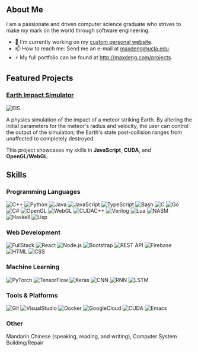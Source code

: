 ## About Me

I am a passionate and driven computer science graduate who strives to make my mark on the world through software engineering.

- 🔭 I'm currently working on my [custom personal website](http://maxdeng.com/).
- 📫 How to reach me: Send me an e-mail at maxdeng@ucla.edu.
- ⚡ My full portfolio can be found at http://maxdeng.com/projects.

## Featured Projects

### [Earth Impact Simulator](http://maxdeng.com/projects/earth-impact-simulator)

![EIS](assets/eis_demo.gif)

A physics simulation of the impact of a meteor striking Earth. By altering the initial parameters for the meteor's radius and velocity, the user can control the output of the simulation; the Earth's state post-collision ranges from unaffected to completely destroyed.

This project showcases my skills in **JavaScript**, **CUDA**, and **OpenGL/WebGL**.

## Skills
### Programming Languages
![C++](https://img.shields.io/badge/C%2B%2B-00599C?style=for-the-badge&logo=c%2B%2B&logoColor=white)
![Python](https://img.shields.io/badge/Python-FFD43B?style=for-the-badge&logo=python&logoColor=blue)
![Java](https://img.shields.io/badge/Java-323330?style=for-the-badge)
![JavaScript](https://img.shields.io/badge/JavaScript-323330?style=for-the-badge&logo=javascript&logoColor=F7DF1E)
![TypeScript](https://img.shields.io/badge/TypeScript-007ACC?style=for-the-badge&logo=typescript&logoColor=white)
![Bash](https://img.shields.io/badge/GNU%20Bash-4EAA25?style=for-the-badge&logo=GNU%20Bash&logoColor=white)
![C](https://img.shields.io/badge/C-00599C?style=for-the-badge&logo=c&logoColor=white)
![Go](https://img.shields.io/badge/Go-00ADD8?style=for-the-badge&logo=go&logoColor=white)
![C#](https://img.shields.io/badge/C%23-99CC00?style=for-the-badge&logo=sharp&logoColor=white)
![OpenGL](https://img.shields.io/badge/OpenGL-5586A4?style=for-the-badge&logo=opengl&logoColor=white)
![WebGL](https://img.shields.io/badge/WebGL-990000?style=for-the-badge&logo=webgl&logoColor=white)
![CUDAC++](https://img.shields.io/badge/CUDA_C++-76B900?style=for-the-badge&logo=nvidia&logoColor=white)
![Verilog](https://img.shields.io/badge/Verilog-323330?style=for-the-badge)
![Lua](https://img.shields.io/badge/Lua-2C2D72?style=for-the-badge&logo=lua&logoColor=white)
![NASM](https://img.shields.io/badge/NASM-0071C5?style=for-the-badge&logo=intel&logoColor=white)
![Haskell](https://img.shields.io/badge/Haskell-5D4F85?style=for-the-badge&logo=haskell&logoColor=white)
![Lisp](https://img.shields.io/badge/Lisp-323330?style=for-the-badge)

### Web Development
![FullStack](https://img.shields.io/badge/Full_Stack-323330?style=for-the-badge)
![React](https://img.shields.io/badge/React-20232A?style=for-the-badge&logo=react&logoColor=61DAFB)
![Node.js](https://img.shields.io/badge/Node%20js-339933?style=for-the-badge&logo=nodedotjs&logoColor=white)
![Bootstrap](https://img.shields.io/badge/React_Bootstrap-41E0FD?style=for-the-badge&logo=reactbootstrap&logoColor=white)
![REST API](https://img.shields.io/badge/REST_API-323330?style=for-the-badge)
![Firebase](https://img.shields.io/badge/Firebase-DD2C00?style=for-the-badge&logo=firebase&logoColor=white)
![HTML](https://img.shields.io/badge/HTML5-E34F26?style=for-the-badge&logo=html5&logoColor=white)
![CSS](https://img.shields.io/badge/CSS3-1572B6?style=for-the-badge&logo=css3&logoColor=white)

### Machine Learning
![PyTorch](https://img.shields.io/badge/PyTorch-EE4C2C?style=for-the-badge&logo=pytorch&logoColor=white)
![TensorFlow](https://img.shields.io/badge/TensorFlow-FF6F00?style=for-the-badge&logo=tensorflow&logoColor=white)
![Keras](https://img.shields.io/badge/Keras-FF0000?style=for-the-badge&logo=keras&logoColor=white)
![CNN](https://img.shields.io/badge/CNN-323330?style=for-the-badge)
![RNN](https://img.shields.io/badge/RNN-323330?style=for-the-badge)
![LSTM](https://img.shields.io/badge/LSTM-323330?style=for-the-badge)

### Tools & Platforms
![Git](https://img.shields.io/badge/GIT-E44C30?style=for-the-badge&logo=git&logoColor=white)
![VisualStudio](https://img.shields.io/badge/Visual_Studio-0078D4?style=for-the-badge)
![Docker](https://img.shields.io/badge/Docker-2CA5E0?style=for-the-badge&logo=docker&logoColor=white)
![GoogleCloud](https://img.shields.io/badge/Google_Cloud-4285F4?style=for-the-badge&logo=google-cloud&logoColor=white)
![CUDA](https://img.shields.io/badge/CUDA-76B900?style=for-the-badge&logo=nvidia&logoColor=white)
![Emacs](https://img.shields.io/badge/Emacs-%237F5AB6.svg?&style=for-the-badge&logo=gnu-emacs&logoColor=white)

### Other
Mandarin Chinese (speaking, reading, and writing), Computer System Building/Repair
